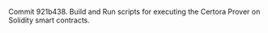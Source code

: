 Commit 921b438.                    Build and Run scripts for executing the Certora Prover on Solidity smart contracts.